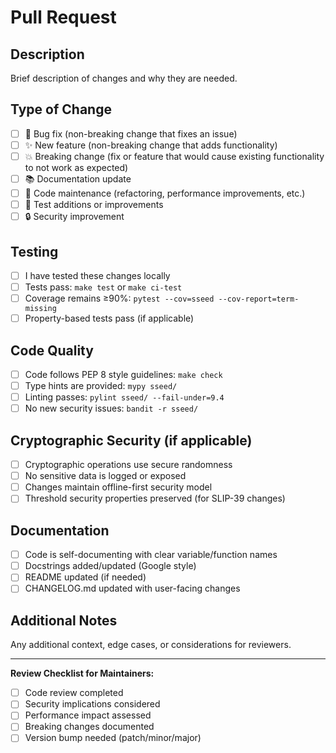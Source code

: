 # Pull Request

## Description
Brief description of changes and why they are needed.

## Type of Change
- [ ] 🐛 Bug fix (non-breaking change that fixes an issue)
- [ ] ✨ New feature (non-breaking change that adds functionality)
- [ ] 💥 Breaking change (fix or feature that would cause existing functionality to not work as expected)
- [ ] 📚 Documentation update
- [ ] 🔧 Code maintenance (refactoring, performance improvements, etc.)
- [ ] 🧪 Test additions or improvements
- [ ] 🔒 Security improvement

## Testing
- [ ] I have tested these changes locally
- [ ] Tests pass: `make test` or `make ci-test`
- [ ] Coverage remains ≥90%: `pytest --cov=sseed --cov-report=term-missing`
- [ ] Property-based tests pass (if applicable)

## Code Quality
- [ ] Code follows PEP 8 style guidelines: `make check`
- [ ] Type hints are provided: `mypy sseed/`
- [ ] Linting passes: `pylint sseed/ --fail-under=9.4`
- [ ] No new security issues: `bandit -r sseed/`

## Cryptographic Security (if applicable)
- [ ] Cryptographic operations use secure randomness
- [ ] No sensitive data is logged or exposed
- [ ] Changes maintain offline-first security model
- [ ] Threshold security properties preserved (for SLIP-39 changes)

## Documentation
- [ ] Code is self-documenting with clear variable/function names
- [ ] Docstrings added/updated (Google style)
- [ ] README updated (if needed)
- [ ] CHANGELOG.md updated with user-facing changes

## Additional Notes
Any additional context, edge cases, or considerations for reviewers.

---

**Review Checklist for Maintainers:**
- [ ] Code review completed
- [ ] Security implications considered
- [ ] Performance impact assessed
- [ ] Breaking changes documented
- [ ] Version bump needed (patch/minor/major) 